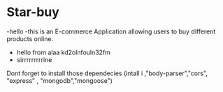# Star-buy
 -hello 
 -this is an E-commerce Application allowing users to buy different products online.
 - hello from alaa
 kd2olnfouln32fm
- sirrrrrrrrrine

Dont forget to install those dependecies (intall i ,"body-parser","cors", "express" , "mongodb","mongoose")
 
